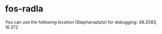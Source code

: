 fos-radla
=========

You can use the following location (Stephansplatz) for debugging:
48.2083, 16.372